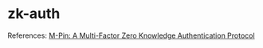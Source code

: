 # zk-auth


References:
[M-Pin: A Multi-Factor Zero Knowledge Authentication Protocol](https://miracl.com/blog/m-pin-a-multi-factor-zero-knowledge-authentication-protocol/)
